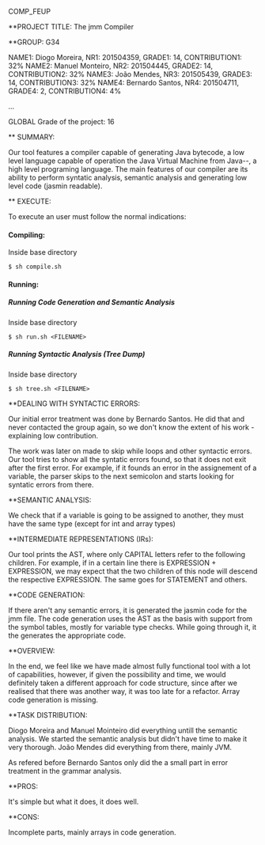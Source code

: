 COMP_FEUP

**PROJECT TITLE: The jmm Compiler

**GROUP: G34

NAME1: Diogo Moreira, NR1: 201504359, GRADE1: 14, CONTRIBUTION1: 32%
NAME2: Manuel Monteiro, NR2: 201504445, GRADE2: 14, CONTRIBUTION2: 32%
NAME3: João Mendes, NR3: 201505439, GRADE3: 14, CONTRIBUTION3: 32%
NAME4: Bernardo Santos, NR4: 201504711, GRADE4: 2, CONTRIBUTION4: 4%

...

GLOBAL Grade of the project: 16



** SUMMARY:

Our tool features a compiler capable of generating Java bytecode, a low level language capable of operation the Java Virtual Machine from Java--, a high level programing language. The main features of our compiler are its ability to perform syntatic analysis, semantic analysis and generating low level code (jasmin readable).


** EXECUTE:

To execute an user must follow the normal indications:

#### Compiling:
Inside base directory
```
$ sh compile.sh
```

#### Running:

##### Running Code Generation and Semantic Analysis
Inside base directory
```
$ sh run.sh <FILENAME>
```

##### Running Syntactic Analysis (Tree Dump)
Inside base directory
```
$ sh tree.sh <FILENAME>
```

**DEALING WITH SYNTACTIC ERRORS:

Our initial error treatment was done by Bernardo Santos. He did that and never contacted the group again, so we don't know the extent of his work - explaining low contribution.

The work was later on made to skip while loops and other syntactic errors. Our tool tries to show all the syntatic errors found, so that it does not exit after the first error. For example, if it founds an error in the assignement of a variable, the parser skips to the next semicolon and starts looking for syntatic errors from there.



**SEMANTIC ANALYSIS:

We check that if a variable is going to be assigned to another, they must have the same type (except for int and array types)


**INTERMEDIATE REPRESENTATIONS (IRs): 

Our tool prints the AST, where only CAPITAL letters refer to the following children. For example, if in a certain line there is EXPRESSION + EXPRESSION, we may expect that the two children of this node will descend the respective EXPRESSION. The same goes for STATEMENT and others.


**CODE GENERATION:

If there aren't any semantic errors, it is generated the jasmin code for the jmm file. The code generation uses the AST as the basis with support from the symbol tables, mostly for variable type checks. While going through it, it the generates the appropriate code.


**OVERVIEW:

In the end, we feel like we have made almost fully functional tool with a lot of capabilities, however, if given the possibility and time, we would definitely taken a different approach for code structure, since after we realised that there was another way, it was too late for a refactor. Array code generation is missing.


**TASK DISTRIBUTION:

Diogo Moreira and Manuel Mointeiro did everything untill the semantic analysis. 
We started the semantic analysis but didn't have time to make it very thorough. 
João Mendes did everything from there, mainly JVM.

As refered before Bernardo Santos only did the a small part in error treatment in the grammar analysis.

**PROS:

It's simple but what it does, it does well.


**CONS:

Incomplete parts, mainly arrays in code generation.